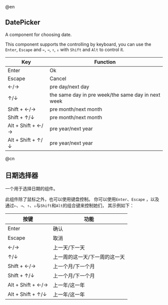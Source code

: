@en
## DatePicker

A component for choosing date.

This component supports the controlling by keyboard,
you can use the `Enter`, `Escape` and `←`, `→`, `↑`, `↓` with `Shift` and `Alt` to control it.

|Key|Function|
|-|-|
|Enter|Ok|
|Escape|Cancel|
|←/→|pre day/next day|
|↑/↓|the same day in pre week/the same day in next week|
|Shift + ←/→|pre month/next month|
|Shift + ↑/↓|pre month/next month|
|Alt + Shift + ←/→|pre year/next year|
|Alt + Shift + ↑/↓|pre year/next year|

@cn
## 日期选择器

一个用于选择日期的组件。

此组件除了鼠标之外，也可以使用键盘控制。
你可以使用`Enter`、`Escape` ，以及通过`←`、`→`、`↑`、`↓`与`Shift`和`Alt`的组合键来控制她们，
其示例如下：

|按键|功能|
|-|-|
|Enter|确认|
|Escape|取消|
|←/→|上一天/下一天|
|↑/↓|上一周的这一天/下一周的这一天|
|Shift + ←/→|上一个月/下一个月|
|Shift + ↑/↓|上一个月/下一个月|
|Alt + Shift + ←/→|上一年/这一年|
|Alt + Shift + ↑/↓|上一年/这一年|
